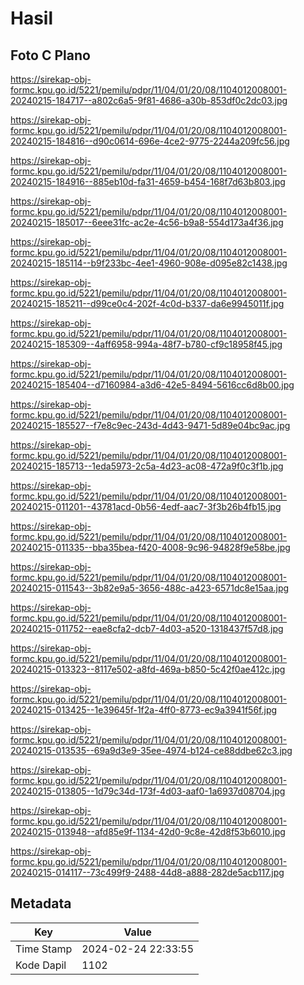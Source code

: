 # Hasil

## Foto C Plano

https://sirekap-obj-formc.kpu.go.id/5221/pemilu/pdpr/11/04/01/20/08/1104012008001-20240215-184717--a802c6a5-9f81-4686-a30b-853df0c2dc03.jpg

https://sirekap-obj-formc.kpu.go.id/5221/pemilu/pdpr/11/04/01/20/08/1104012008001-20240215-184816--d90c0614-696e-4ce2-9775-2244a209fc56.jpg

https://sirekap-obj-formc.kpu.go.id/5221/pemilu/pdpr/11/04/01/20/08/1104012008001-20240215-184916--885eb10d-fa31-4659-b454-168f7d63b803.jpg

https://sirekap-obj-formc.kpu.go.id/5221/pemilu/pdpr/11/04/01/20/08/1104012008001-20240215-185017--6eee31fc-ac2e-4c56-b9a8-554d173a4f36.jpg

https://sirekap-obj-formc.kpu.go.id/5221/pemilu/pdpr/11/04/01/20/08/1104012008001-20240215-185114--b9f233bc-4ee1-4960-908e-d095e82c1438.jpg

https://sirekap-obj-formc.kpu.go.id/5221/pemilu/pdpr/11/04/01/20/08/1104012008001-20240215-185211--d99ce0c4-202f-4c0d-b337-da6e9945011f.jpg

https://sirekap-obj-formc.kpu.go.id/5221/pemilu/pdpr/11/04/01/20/08/1104012008001-20240215-185309--4aff6958-994a-48f7-b780-cf9c18958f45.jpg

https://sirekap-obj-formc.kpu.go.id/5221/pemilu/pdpr/11/04/01/20/08/1104012008001-20240215-185404--d7160984-a3d6-42e5-8494-5616cc6d8b00.jpg

https://sirekap-obj-formc.kpu.go.id/5221/pemilu/pdpr/11/04/01/20/08/1104012008001-20240215-185527--f7e8c9ec-243d-4d43-9471-5d89e04bc9ac.jpg

https://sirekap-obj-formc.kpu.go.id/5221/pemilu/pdpr/11/04/01/20/08/1104012008001-20240215-185713--1eda5973-2c5a-4d23-ac08-472a9f0c3f1b.jpg

https://sirekap-obj-formc.kpu.go.id/5221/pemilu/pdpr/11/04/01/20/08/1104012008001-20240215-011201--43781acd-0b56-4edf-aac7-3f3b26b4fb15.jpg

https://sirekap-obj-formc.kpu.go.id/5221/pemilu/pdpr/11/04/01/20/08/1104012008001-20240215-011335--bba35bea-f420-4008-9c96-94828f9e58be.jpg

https://sirekap-obj-formc.kpu.go.id/5221/pemilu/pdpr/11/04/01/20/08/1104012008001-20240215-011543--3b82e9a5-3656-488c-a423-6571dc8e15aa.jpg

https://sirekap-obj-formc.kpu.go.id/5221/pemilu/pdpr/11/04/01/20/08/1104012008001-20240215-011752--eae8cfa2-dcb7-4d03-a520-1318437f57d8.jpg

https://sirekap-obj-formc.kpu.go.id/5221/pemilu/pdpr/11/04/01/20/08/1104012008001-20240215-013323--8117e502-a8fd-469a-b850-5c42f0ae412c.jpg

https://sirekap-obj-formc.kpu.go.id/5221/pemilu/pdpr/11/04/01/20/08/1104012008001-20240215-013425--1e39645f-1f2a-4ff0-8773-ec9a3941f56f.jpg

https://sirekap-obj-formc.kpu.go.id/5221/pemilu/pdpr/11/04/01/20/08/1104012008001-20240215-013535--69a9d3e9-35ee-4974-b124-ce88ddbe62c3.jpg

https://sirekap-obj-formc.kpu.go.id/5221/pemilu/pdpr/11/04/01/20/08/1104012008001-20240215-013805--1d79c34d-173f-4d03-aaf0-1a6937d08704.jpg

https://sirekap-obj-formc.kpu.go.id/5221/pemilu/pdpr/11/04/01/20/08/1104012008001-20240215-013948--afd85e9f-1134-42d0-9c8e-42d8f53b6010.jpg

https://sirekap-obj-formc.kpu.go.id/5221/pemilu/pdpr/11/04/01/20/08/1104012008001-20240215-014117--73c499f9-2488-44d8-a888-282de5acb117.jpg


## Metadata

| Key        | Value               |
| ---------- | ------------------- |
| Time Stamp | 2024-02-24 22:33:55 |
| Kode Dapil | 1102                |



